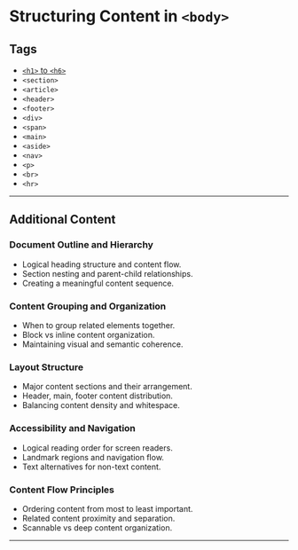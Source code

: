 # Structuring Content in `<body>`

## Tags

+ [`<h1>` to `<h6>`](../../notes/html/00_tags/h1_to_h6.md)
+ `<section>`
+ `<article>`
+ `<header>`
+ `<footer>`
+ `<div>`
+ `<span>`
+ `<main>`
+ `<aside>`
+ `<nav>`
+ `<p>`
+ `<br>`
+ `<hr>`

---

## Additional Content

### Document Outline and Hierarchy

+ Logical heading structure and content flow.
+ Section nesting and parent-child relationships.
+ Creating a meaningful content sequence.

### Content Grouping and Organization

+ When to group related elements together.
+ Block vs inline content organization.
+ Maintaining visual and semantic coherence.

### Layout Structure

+ Major content sections and their arrangement.
+ Header, main, footer content distribution.
+ Balancing content density and whitespace.

### Accessibility and Navigation

+ Logical reading order for screen readers.
+ Landmark regions and navigation flow.
+ Text alternatives for non-text content.

### Content Flow Principles

+ Ordering content from most to least important.
+ Related content proximity and separation.
+ Scannable vs deep content organization.

---
